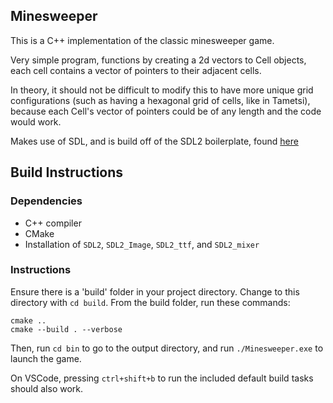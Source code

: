 ## Minesweeper

This is a C++ implementation of the classic minesweeper game.

Very simple program, functions by creating a 2d vectors to Cell objects, each cell contains a vector of pointers to their adjacent cells.

In theory, it should not be difficult to modify this to have more unique grid configurations (such as having a hexagonal grid of cells, like in Tametsi),
because each Cell's vector of pointers could be of any length and the code would work.

Makes use of SDL, and is build off of the SDL2 boilerplate, found [here](https://github.com/bustlingbungus/SDL2_Boilerplate)

## Build Instructions

### Dependencies
- C++ compiler
- CMake
- Installation of ```SDL2```, ```SDL2_Image```, ```SDL2_ttf```, and ```SDL2_mixer```

### Instructions

Ensure there is a 'build' folder in your project directory. Change to this directory with ```cd build```.
From the build folder, run these commands:
```
cmake ..
cmake --build . --verbose
```

Then, run ```cd bin``` to go to the output directory, and run ```./Minesweeper.exe``` to launch the game.

On VSCode, pressing ```ctrl+shift+b``` to run the included default build tasks should also work.